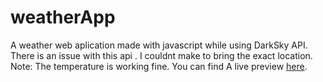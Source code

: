 # weatherApp
A weather web aplication made with javascript while using DarkSky API.<br/>
There is an issue with  this api . I couldnt make to bring the exact location.<br/> Note: The temperature is working fine. 
You can find A live preview <a href = "https://weatherapp-47ce4.web.app/#">here</a>.
